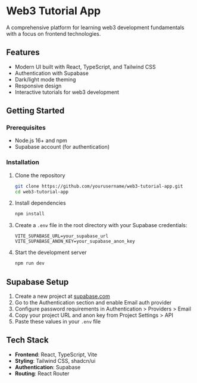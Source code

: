 # Web3 Tutorial App

A comprehensive platform for learning web3 development fundamentals with a focus on frontend technologies.

## Features

- Modern UI built with React, TypeScript, and Tailwind CSS
- Authentication with Supabase
- Dark/light mode theming
- Responsive design
- Interactive tutorials for web3 development

## Getting Started

### Prerequisites

- Node.js 16+ and npm
- Supabase account (for authentication)

### Installation

1. Clone the repository
   ```bash
   git clone https://github.com/yourusername/web3-tutorial-app.git
   cd web3-tutorial-app
   ```

2. Install dependencies
   ```bash
   npm install
   ```

3. Create a `.env` file in the root directory with your Supabase credentials:
   ```
   VITE_SUPABASE_URL=your_supabase_url
   VITE_SUPABASE_ANON_KEY=your_supabase_anon_key
   ```

4. Start the development server
   ```bash
   npm run dev
   ```

## Supabase Setup

1. Create a new project at [supabase.com](https://supabase.com)
2. Go to the Authentication section and enable Email auth provider
3. Configure password requirements in Authentication > Providers > Email
4. Copy your project URL and anon key from Project Settings > API
5. Paste these values in your `.env` file

## Tech Stack

- **Frontend**: React, TypeScript, Vite
- **Styling**: Tailwind CSS, shadcn/ui
- **Authentication**: Supabase
- **Routing**: React Router
